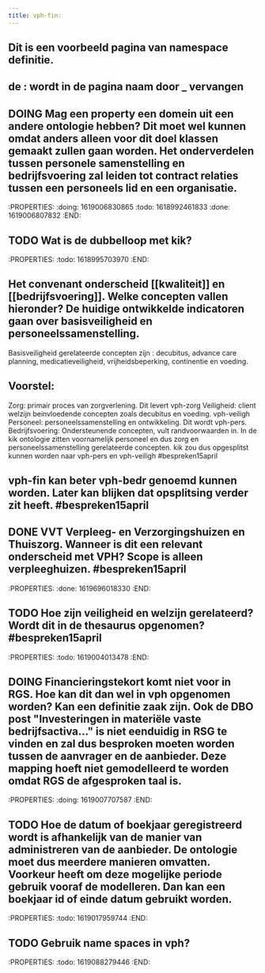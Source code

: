 ```yaml
---
title: vph-fin:
---
```


## Dit is een voorbeeld pagina van namespace definitie.
## de : wordt in de pagina naam door _ vervangen
## DOING Mag een property een domein uit een andere ontologie hebben? Dit moet wel kunnen omdat anders alleen voor dit doel klassen gemaakt zullen gaan worden. Het onderverdelen tussen personele samenstelling en bedrijfsvoering zal leiden tot contract relaties tussen een personeels lid en een organisatie.
:PROPERTIES:
:doing: 1619006830865
:todo: 1618992461833
:done: 1619006807832
:END:
## TODO Wat is de dubbelloop met kik?
:PROPERTIES:
:todo: 1618995703970
:END:
## Het convenant onderscheid [[kwaliteit]] en [[bedrijfsvoering]]. Welke concepten vallen hieronder? De huidige ontwikkelde indicatoren gaan over basisveiligheid en personeelssamenstelling. 
Basisveiligheid gerelateerde concepten zijn : decubitus, advance care planning, medicatieveiligheid, vrijheidsbeperking, continentie en voeding.
## Voorstel:
Zorg: primair proces van zorgverlening. Dit levert vph-zorg
Veiligheid: client welzijn beinvloedende concepten zoals decubitus en voeding. vph-veiligh
Personeel: personeelssamenstelling en ontwikkeling. Dit wordt vph-pers.
Bedrijfsvoering: Ondersteunende concepten, vult randvoorwaarden in. 
In de kik ontologie zitten voornamelijk personeel en dus zorg en personeelssamenstelling gerelateerde concepten. kik zou dus opgesplitst kunnen worden naar vph-pers en vph-veiligh #bespreken15april
## vph-fin kan beter vph-bedr genoemd kunnen worden. Later kan blijken dat opsplitsing verder zit heeft. #bespreken15april
## DONE VVT Verpleeg- en Verzorgingshuizen en Thuiszorg. Wanneer is dit een relevant onderscheid met VPH? Scope is alleen verpleeghuizen. #bespreken15april
:PROPERTIES:
:done: 1619696018330
:END:
## TODO Hoe zijn veiligheid en welzijn gerelateerd? Wordt dit in de thesaurus opgenomen? #bespreken15april
:PROPERTIES:
:todo: 1619004013478
:END:
## DOING Financieringstekort komt niet voor in RGS. Hoe kan dit dan wel in vph opgenomen worden? Kan een definitie zaak zijn. Ook de DBO post "Investeringen in materiële vaste bedrijfsactiva..."  is niet eenduidig in RSG te vinden en zal dus besproken moeten worden tussen de aanvrager en de aanbieder. Deze mapping hoeft niet gemodelleerd te worden omdat RGS de afgesproken taal is.
:PROPERTIES:
:doing: 1619007707587
:END:
## TODO Hoe de datum of boekjaar geregistreerd wordt is afhankelijk van de manier van administreren van de aanbieder. De ontologie moet dus meerdere manieren omvatten. Voorkeur heeft om deze mogelijke periode gebruik vooraf de modelleren. Dan kan een boekjaar id of einde datum gebruikt worden.
:PROPERTIES:
:todo: 1619017959744
:END:
## TODO Gebruik name spaces in vph?
:PROPERTIES:
:todo: 1619088279446
:END:
